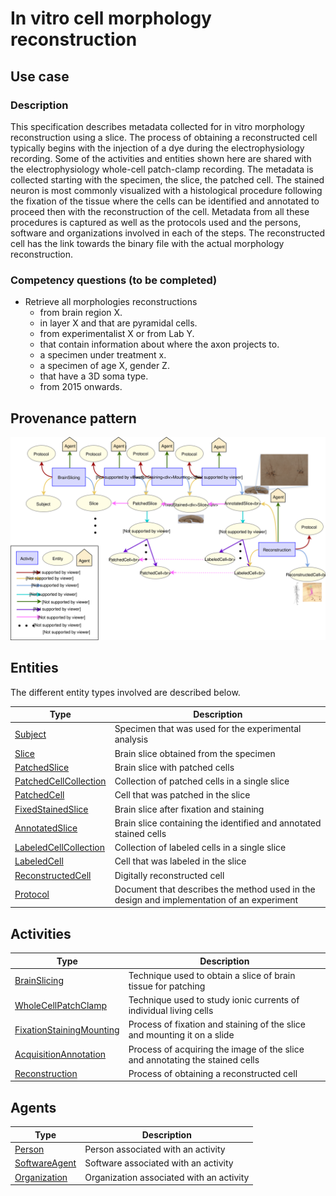 # In vitro cell morphology reconstruction

## Use case

### Description

This specification describes metadata collected for in vitro morphology reconstruction using a slice. The process of obtaining a 
reconstructed cell typically begins with the injection of a dye during the electrophysiology recording. Some of the activities
and entities shown here are shared with the electrophysiology whole-cell patch-clamp recording. The metadata is collected
starting with the specimen, the slice, the patched cell. The stained neuron is most commonly visualized with a histological procedure
 following the fixation of the tissue where the cells can be identified and annotated to proceed then with the reconstruction
 of the cell. Metadata from all these procedures is captured as well as the protocols used and the persons, software and 
 organizations involved in each of the steps. The reconstructed cell has the link towards the binary file with the actual 
 morphology reconstruction.
 
 
### Competency questions (to be completed)

* Retrieve all morphologies reconstructions
    - from brain region X.
    - in layer X and that are pyramidal cells.
    - from experimentalist X or from Lab Y.
    - that contain information about where the axon projects to.
    - a specimen under treatment x.
    - a specimen of age X, gender Z.
    - that have a 3D soma type.
    - from 2015 onwards.



## Provenance pattern

![Morphology reconstruction](../assets/provtemplates/morphology-reconstruction-prov-template.svg)




## Entities

The different entity types involved are described below.

| Type  | Description|
| ------------- | ------------- |
| [Subject](../entities/experiment/subject.html)    |     Specimen that was used for the experimental analysis     |
| [Slice](../entities/experiment/slice.html)    |     Brain slice obtained from the specimen      |
| [PatchedSlice](../entities/experiment/patchedslice.html)    |    Brain slice with patched cells      |
| [PatchedCellCollection](../entities/experiment/patchedcellcollection.html)    |    Collection of patched cells in a single slice     |
| [PatchedCell](../entities/experiment/patchedcell.html)    |    Cell that was patched in the slice    |
| [FixedStainedSlice](../entities/morphology/fixedstainedslice.html)    |     Brain slice after fixation and staining     |
| [AnnotatedSlice](../entities/morphology/annotatedslice.html)    |    Brain slice containing the identified and annotated stained cells      |
| [LabeledCellCollection](../entities/morphology/labeledcellcollection.html)    |     Collection of labeled cells in a single slice     |
| [LabeledCell](../entities/morphology/labeledcell.html)    |     Cell that was labeled in the slice     |
| [ReconstructedCell](../entities/morphology/reconstructedcell.html)    |     Digitally reconstructed cell      |
| [Protocol](../entities/experiment/protocol.html)    |     Document that describes the method used in the design and implementation of an experiment     |

## Activities

| Type  | Description|
| ------------- | ------------- |
| [BrainSlicing](../entities/experiment/brainslicing.html)    |     Technique used to obtain a slice of brain tissue for patching       |
| [WholeCellPatchClamp](../entities/experiment/wholecellpatchclamp.html)    |     Technique used to study ionic currents of individual living cells      |
| [FixationStainingMounting](../entities/morphology/fixationstainingmounting.html)    |     Process of fixation and staining of the slice and mounting it on a slide      |
| [AcquisitionAnnotation](../entities/morphology/acquisitionannotation.html)    |     Process of acquiring the image of the slice and annotating the stained cells     |
| [Reconstruction](../entities/morphology/reconstruction.html)   |     Process of obtaining a reconstructed cell      |


## Agents

| Type  | Description|
| ------------- | ------------- |
| [Person](../entities/core/person.html)                                        |    Person associated with an activity      |
| [SoftwareAgent](../entities/core/softwareagent.html)                          |    Software associated with an activity      |
| [Organization](../entities/core/organization.html)                          |    Organization associated with an activity      |


